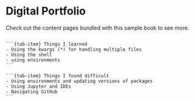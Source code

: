 # Digital Portfolio

Check out the content pages bundled with this sample book to see more.

```{tableofcontents}
```

````{tab-set}
```{tab-item} Things I learned
- Using the kwargs (*) for handling multiple files
- Using the shell
- using environments
```

```{tab-item} Things I found difficult
- Using environments and updating versions of packages
- Using Jupyter and IDEs
- Navigating GitHub
```
````